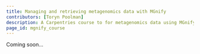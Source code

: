 ```yaml
---
title: Managing and retrieving metagenomics data with MGnify
contributors: [Toryn Poolman]
description: A Carpentries course to for metagenomics data using MGnify, a web resource for submitting, analysing, discovering and comparing microbiome data
page_id: mgnify_course
---
```


Coming soon...